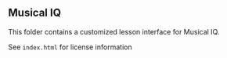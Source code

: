 
## Musical IQ


This folder contains a customized lesson interface for Musical IQ.

See `index.html` for license information